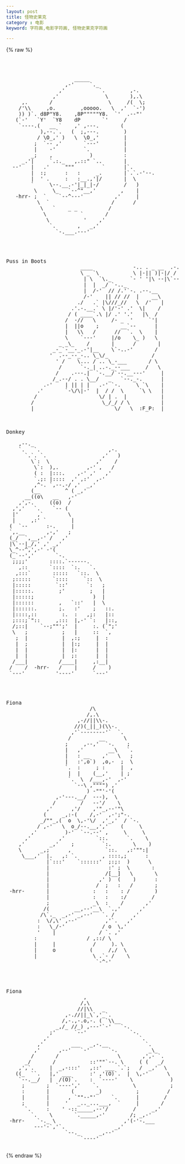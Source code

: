 ```yaml
---
layout: post
title: 怪物史莱克
category : 电影
keyword: 字符画,电影字符画, 怪物史莱克字符画

---
```

{% raw %}
<pre>



                      _____ 
                   ,-'     `._ 
                 ,'           `.        ,-. 
               ,'               \       ),.\ 
     ,.       /                  \     /(  \; 
    /'\\     ,o.        ,ooooo.   \  ,'  `-') 
    )) )`. d8P"Y8.    ,8P"""""Y8.  `'  .--"' 
   (`-'   `Y'  `Y8    dP       `'     / 
    `----.(   __ `    ,' ,---.       ( 
           ),--.`.   (  ;,---.        ) 
          / \O_,' )   \  \O_,'        | 
         ;  `-- ,'       `---'        | 
         |    -'         `.           | 
        _;    ,            )          : 
     _.'|     `.:._   ,.::" `..       | 
  --'   |   .'     """         `      |`. 
        |  :;      :   :     _.       |`.`.-'--. 
        |  ' .     :   :__.,'|/       |  \ 
        `     \--.__.-'|_|_|-/        /   ) 
         \     \_   `--^"__,'        ,    | 
   -hrr- ;  `    `--^---'          ,'     | 
          \  `                    /      / 
           \   `    _ _          / 
            \           `       / 
             \           '    ,' 
              `.       ,   _,' 
                `-.___.---' 




Puss in Boots
                        ____             -.. . _ __  .-. 
                        \ _ `\           \ |-|| )|-|/ / 
                         | \  `\._      `- ' '|\ --|\`-- 
                         |  |  _/ `-.._ 
                         |  /-'  // /.'`-. .--.__ 
                         /-'    || // //  |    __\ 
                       ./   .` |\///_//   \  /'   | 
                     .'.-.__.` \ |/'-' .'  \|    / 
                    / ( ____`.\ |/ .' '.'   |\  / 
                   /  -//   \     /- _  '     `'| 
                   |  ||o    ;       __`--      | 
                   |   \\   /      //  `.  \    | 
                   \    `---'     |/o    \_ )   \ 
                 _ _\_    /       |      /       | 
               _-_`-__-_.-'|__    \`-..-'       / 
              '  .--_--_-.. \_\/_              / 
                ' /    \... / .. \_-___       / \ 
                 /      `-._| ..-._--___     /   \ 
                /    .---.|  `-.__/`--.__---'     | 
               /_.--/ . . \__/   _   `--._-.      | 
            .-'    | || | |   .-' `-.     \ `\    | 
          .'       `-\/\|-'  |  / /  \     `\ \   | 
         /                    \/ | .  |           | 
        /                      \_/_/ / \          |
        |                          \/   \  :F_P:  | 



Donkey

    ,--._ 
    `.   `.                      ,-. 
      `.`. `.                  ,'   ) 
        \`:  \               ,'    / 
         \`:  ),.         ,-' ,   / 
         ( :  |:::.    ,-' ,'   ,' 
         `.;: |::::  ,' ,:'  ,-' 
         ,^-. `,--.-/ ,'  _,' 
        (__        ^ ( _,' 
      __((o\   __   ,-' 
    ,',-.     ((o)  / 
  ,','   `.    `-- ( 
  |'      ,`        \ 
  |     ,:' `        | 
 (  `--      :-.     | 
 `,.__       ,-,'   ; 
 (_/  `,__,-' /   ,' 
 |\`--|_/,' ,' _,' 
 \_^--^,',-' -'( 
 (_`--','       `-. 
  ;;;;'       ::::.`------. 
    ,::       `::::  `:.   `. 
   ,:::`       :::::   `::.  \ 
  ;:::::       `::::     `::  \ 
  |:::::        `::'      `:   ; 
  |:::::.        ;'        ;   | 
  |:::::;                   )  | 
  |::::::        ,   `::'   |  \ 
  |::::::.       ;.   :'    ;   ::. 
  |::::,::        :.  :   ,;:   |:: 
  ;:::;`"::     ,:::  |,-' `:   |::, 
  /;::|    `--;""';'  |     :. (`";' 
  \   ;           ;   |     ::  `, 
   ;  |           |  ,:;     |  : 
   |  ;           |  |:;     |  | 
   |  |           |  |:      |  | 
   |  |           |  ;:      |  | 
  /___|          /____|     ,:__| 
 /    /  -hrr-   /    |     /    ) 
 `---'          '----'      `---' 




Fiona
                           /\ 
                          /,.\ 
                       ,-//||\\-. 
                      //)(_||_)(\\-. 
                     ,'`--------'`  `. 
                    /         __      \ 
                   ;     ,--,'  `-.    ; 
                   |   ,'        __\   `. 
                   |   : __    ,'   \   ; 
                   |   :',o`)  ,o,-  ;  \ 
                   `.  :     ; :     |  , 
                    |  |    (__,'    | ; 
                    `.  \  /___,-'  ,-' 
                      `--\ ,"""") ,' 
                          ) -""'-'( 
                ,-'---.__/  ---),  \ 
               /        /   --'/    \ 
             ,'      ,'/    ,'"_,--'"\ 
            (     _,:-(    /,-'  ,-';"-. 
           _/""_,(  o  \,-'\/  ,'_,'  / `-. 
          / ,-'   \  o_/--.__,','    (     \ 
        ,'         )-'  `--.--' ,     \     \ 
      ,'         ,'          `::.      `.    \ 
    ,'        _,'    ;         `:.       \    ) 
    \      _,;      ,           `::.   ,:'"":| 
     \___,'  |.   ,: `.        , ::::,;      : 
             |`:::'    `::::::'  ;:;:  )      \ 
             |                   :' ;  \       : 
             |                  /[__]   \       \ 
             |                ,' )  (    )      : 
             |               /  ;   :   /       ; 
 -hrr-       |              :   :    : /        ) 
             |              :   :    :/        / 
             ;              _\  :    /       ,' 
            /(        __,--'__\  `.,'      ,' 
           /\`._  _,-' _,--'   `. /      ,' 
          :  \/,\' ,--'         ,'`.   ,' 
          :   \_/-'            / o  \,' 
          '    |              / `. ,' 
         :    <o>            / ,::/ \ 
         |     |            /     ). \ 
         |     o           (     /,/  \ 
         |                  \ .`- /    \ 
                             `-^-' 




Fiona
                         , 
                        /,\ 
                       //|\\   _ 
                   ,-.//||_\`,'_`. 
                  /,-.,-.o,-. ( `\\__ 
                _,/_ //_) ,---'`-'   `-. 
              ;'      `--'              `-. 
            ,'                             `. 
          ,'         ___   _,-.__            `. 
         ,'      ,--'   `-'      `-.          _\_ 
        /       /                   \       ,',- `. 
      _/       /           ::'""`--. \     ( (   _/ 
    ,',`.     |  _,-:::'   ,::' ___ `.`;   /  _,'  \ 
   ((_  ``.   |,' ___      :' ,'(O)`.  |  \,-'      \ 
    `--.__/   |  /(O)`.    :  `----'    \            ) 
     ;       ;  `----','    `.           \           ; 
     :       |       (       _)           ;         / 
     |       |      , `""--"'     `.      |        / 
     ;       |     '   _.._...___,  `     |       / 
      `.     :    ' -::_____,--'/        /     _,' 
        `.    \       `._____,-'        /; _,-' 
 -hrr-    `-._ \                      ,'(-'-.___ 
         ---'-`,'`.                _,' 
                   `--._      _,--' 
                        `----' 
 </pre>
{% endraw %}
